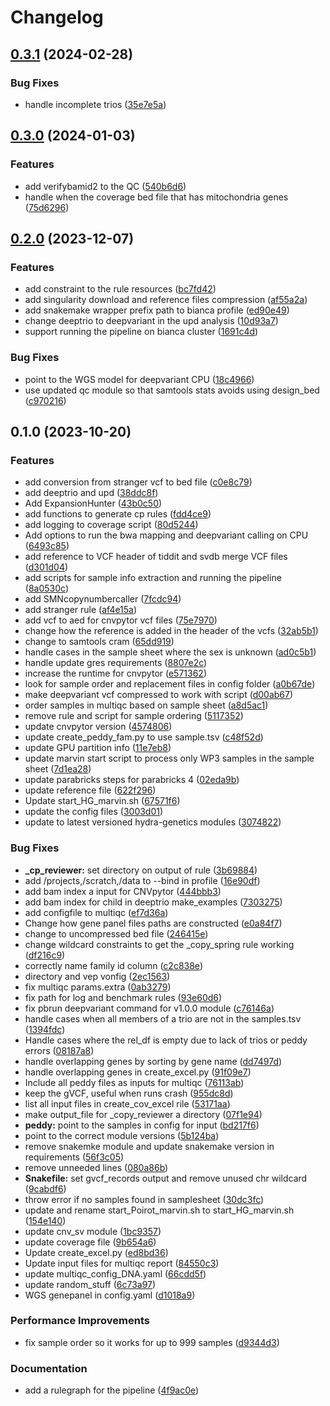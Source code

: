 # Changelog

## [0.3.1](https://www.github.com/clinical-genomics-uppsala/poirot_rd_wgs/compare/v0.3.0...v0.3.1) (2024-02-28)


### Bug Fixes

* handle incomplete trios ([35e7e5a](https://www.github.com/clinical-genomics-uppsala/poirot_rd_wgs/commit/35e7e5a48e27932d3f13f60e2b72ca1da988f87a))

## [0.3.0](https://www.github.com/clinical-genomics-uppsala/poirot_rd_wgs/compare/v0.2.0...v0.3.0) (2024-01-03)


### Features

* add verifybamid2 to the QC ([540b6d6](https://www.github.com/clinical-genomics-uppsala/poirot_rd_wgs/commit/540b6d66d996f0cd6bd3947bfc6c9335e19d09ba))
* handle when the coverage bed file that has mitochondria genes ([75d6296](https://www.github.com/clinical-genomics-uppsala/poirot_rd_wgs/commit/75d62969a51f29debf059933d7259f001d6bfa90))

## [0.2.0](https://www.github.com/clinical-genomics-uppsala/poirot_rd_wgs/compare/v0.1.0...v0.2.0) (2023-12-07)


### Features

* add constraint to the rule resources ([bc7fd42](https://www.github.com/clinical-genomics-uppsala/poirot_rd_wgs/commit/bc7fd42aa83f86cceed0f7cbd957e9a1828e0497))
* add singularity download and reference files compression ([af55a2a](https://www.github.com/clinical-genomics-uppsala/poirot_rd_wgs/commit/af55a2aabc80d9422fa01447868f9a906a224611))
* add snakemake wrapper prefix path to bianca profile ([ed90e49](https://www.github.com/clinical-genomics-uppsala/poirot_rd_wgs/commit/ed90e490be35b853ab0b05f328c761480324fb96))
* change deeptrio to deepvariant in the upd analysis ([10d93a7](https://www.github.com/clinical-genomics-uppsala/poirot_rd_wgs/commit/10d93a7044338e08c59a5bf0a08c51c89d318a6e))
* support running the pipeline on bianca cluster ([1691c4d](https://www.github.com/clinical-genomics-uppsala/poirot_rd_wgs/commit/1691c4d0b12ec2e0bc3c565b0c44950f32ca6c5a))


### Bug Fixes

* point to the WGS model for deepvariant CPU ([18c4966](https://www.github.com/clinical-genomics-uppsala/poirot_rd_wgs/commit/18c4966edba7838c899ed7e4710e992b1804b91c))
* use updated qc module so that samtools stats avoids using design_bed ([c970216](https://www.github.com/clinical-genomics-uppsala/poirot_rd_wgs/commit/c9702168878feaedfaf3e4a1de536380b3505d4a))

## 0.1.0 (2023-10-20)


### Features

* add conversion from stranger vcf to bed file ([c0e8c79](https://www.github.com/clinical-genomics-uppsala/poirot_rd_wgs/commit/c0e8c79661f26d8c4a410b02a85ea2ab5d44d99e))
* add deeptrio and upd ([38ddc8f](https://www.github.com/clinical-genomics-uppsala/poirot_rd_wgs/commit/38ddc8f40202262f206802942ce46570c63032b3))
* Add ExpansionHunter ([43b0c50](https://www.github.com/clinical-genomics-uppsala/poirot_rd_wgs/commit/43b0c509470f0b3489a7ff19e1ddf6dcf12fe93b))
* add functions to generate cp rules ([fdd4ce9](https://www.github.com/clinical-genomics-uppsala/poirot_rd_wgs/commit/fdd4ce9c84da7f35b6ff3ec467867a6291ea4472))
* add logging to coverage script ([80d5244](https://www.github.com/clinical-genomics-uppsala/poirot_rd_wgs/commit/80d5244ad2c27783f670094068e03def6aceefff))
* Add options to run the bwa mapping  and deepvariant calling on CPU ([6493c85](https://www.github.com/clinical-genomics-uppsala/poirot_rd_wgs/commit/6493c850ac175baeffc4f050a66c971e01d833e1))
* add reference to VCF header of tiddit and svdb merge VCF files ([d301d04](https://www.github.com/clinical-genomics-uppsala/poirot_rd_wgs/commit/d301d04d62ddfca29f58e620f438e0bffa3e8a9e))
* add scripts for sample info extraction and running the pipeline ([8a0530c](https://www.github.com/clinical-genomics-uppsala/poirot_rd_wgs/commit/8a0530c563c4b2255b78d755bb655071bc3e8ad8))
* add SMNcopynumbercaller ([7fcdc94](https://www.github.com/clinical-genomics-uppsala/poirot_rd_wgs/commit/7fcdc94997600a1a41347b26fad63bf509f03c1d))
* add stranger rule ([af4e15a](https://www.github.com/clinical-genomics-uppsala/poirot_rd_wgs/commit/af4e15ad7307c0a8be6891dc8b58d5ee3fa18805))
* add vcf to aed for cnvpytor vcf files ([75e7970](https://www.github.com/clinical-genomics-uppsala/poirot_rd_wgs/commit/75e79703e958a37efafcaba79252166ea84a1cc2))
* change how the reference is added in the header of  the vcfs ([32ab5b1](https://www.github.com/clinical-genomics-uppsala/poirot_rd_wgs/commit/32ab5b12605c772ec826094fe80370c429a8cb93))
* change to samtools cram ([65dd919](https://www.github.com/clinical-genomics-uppsala/poirot_rd_wgs/commit/65dd9192acd5e2ddc507cbac03ce32432d84c0b6))
* handle cases in the sample sheet where the sex is unknown ([ad0c5b1](https://www.github.com/clinical-genomics-uppsala/poirot_rd_wgs/commit/ad0c5b1478b17a44748b73d3f432d683736596a9))
* handle update gres requirements ([8807e2c](https://www.github.com/clinical-genomics-uppsala/poirot_rd_wgs/commit/8807e2c407b9000a3c124b012b454b56c0aff86b))
* increase the runtime for cnvpytor ([e571362](https://www.github.com/clinical-genomics-uppsala/poirot_rd_wgs/commit/e57136210ed21e9f6b4d557786d0e86ee0d2405c))
* look for sample order and replacement files in config folder ([a0b67de](https://www.github.com/clinical-genomics-uppsala/poirot_rd_wgs/commit/a0b67ded9a33ae863b99f9b82317ed655cc1410b))
* make deepvariant vcf compressed to work with script ([d00ab67](https://www.github.com/clinical-genomics-uppsala/poirot_rd_wgs/commit/d00ab67bf8e0d3abe19f41e7eb9b8be28bb49b92))
* order samples in multiqc based on sample sheet ([a8d5ac1](https://www.github.com/clinical-genomics-uppsala/poirot_rd_wgs/commit/a8d5ac1c3505b71b7fd917384bb949f80ebe8f83))
* remove rule and script for sample ordering ([5117352](https://www.github.com/clinical-genomics-uppsala/poirot_rd_wgs/commit/5117352d6d308e759ae65ddcd82010113b37a777))
* update cnvpytor version ([4574806](https://www.github.com/clinical-genomics-uppsala/poirot_rd_wgs/commit/4574806e2bbb3fd95522b3311ae7c786a8747156))
* update create_peddy_fam.py to use sample.tsv ([c48f52d](https://www.github.com/clinical-genomics-uppsala/poirot_rd_wgs/commit/c48f52d9b11739b7ddfaa9cf62d4d8236bfafbd8))
* update GPU partition info ([11e7eb8](https://www.github.com/clinical-genomics-uppsala/poirot_rd_wgs/commit/11e7eb8c724e0b841933524b6fd05fc219a0a07e))
* update marvin start script to process only WP3 samples in the sample sheet ([7d1ea28](https://www.github.com/clinical-genomics-uppsala/poirot_rd_wgs/commit/7d1ea28f2368e79120ee13fb22a707cc0a1d0622))
* update parabricks steps for parabricks 4 ([02eda9b](https://www.github.com/clinical-genomics-uppsala/poirot_rd_wgs/commit/02eda9bc246e7056dee9dbe699b3c7b04a894370))
* update reference file ([622f296](https://www.github.com/clinical-genomics-uppsala/poirot_rd_wgs/commit/622f296cdf6b7f86cc7afc8c1944b50862105c0c))
* Update start_HG_marvin.sh ([67571f6](https://www.github.com/clinical-genomics-uppsala/poirot_rd_wgs/commit/67571f61b9f191d2b0fae4a205d71093109ad1d2))
* update the config files ([3003d01](https://www.github.com/clinical-genomics-uppsala/poirot_rd_wgs/commit/3003d017f3e2e2583a7c1765cb5fff8c7c6eff6b))
* update to latest versioned hydra-genetics modules ([3074822](https://www.github.com/clinical-genomics-uppsala/poirot_rd_wgs/commit/30748225a0bcce72898d0fa1bed1d1355c94b71e))


### Bug Fixes

* **_cp_reviewer:** set directory on output of rule ([3b69884](https://www.github.com/clinical-genomics-uppsala/poirot_rd_wgs/commit/3b698849629dc52938897f28fd875c2580f3a153))
* add /projects,/scratch,/data to --bind in profile ([16e90df](https://www.github.com/clinical-genomics-uppsala/poirot_rd_wgs/commit/16e90df8d82d695a24ac4ff0cdf7fe57226e20f4))
* add bam index a input for CNVpytor ([444bbb3](https://www.github.com/clinical-genomics-uppsala/poirot_rd_wgs/commit/444bbb36cce7a254cc26c9b68069694b1abff652))
* add bam index for child in deeptrio make_examples ([7303275](https://www.github.com/clinical-genomics-uppsala/poirot_rd_wgs/commit/730327549c300b4878097fa719f2c1cb5adc7446))
* add configfile to multiqc ([ef7d36a](https://www.github.com/clinical-genomics-uppsala/poirot_rd_wgs/commit/ef7d36afe473a0bf154731fbc759456669a2fb3b))
* Change how gene panel files paths are constructed ([e0a84f7](https://www.github.com/clinical-genomics-uppsala/poirot_rd_wgs/commit/e0a84f7ca7a6611fa3d4335cdc33835499dbf2d5))
* change to uncompressed bed file ([246415e](https://www.github.com/clinical-genomics-uppsala/poirot_rd_wgs/commit/246415e44a7d23ff9a011a617a846c72188202b1))
* change wildcard constraints to get the _copy_spring rule working ([df216c9](https://www.github.com/clinical-genomics-uppsala/poirot_rd_wgs/commit/df216c95fa213d2a972f532481810304b323a4bf))
* correctly name family id column ([c2c838e](https://www.github.com/clinical-genomics-uppsala/poirot_rd_wgs/commit/c2c838ee57e6b546cf87f9b68ec767063a90e824))
* directory and vep vonfig ([2ec1563](https://www.github.com/clinical-genomics-uppsala/poirot_rd_wgs/commit/2ec156343d4150a70fa6863930441a23176ad58b))
* fix multiqc params.extra ([0ab3279](https://www.github.com/clinical-genomics-uppsala/poirot_rd_wgs/commit/0ab3279f8c7d4adc189920fe9647ee2ab331209b))
* fix path for log and benchmark rules ([93e60d6](https://www.github.com/clinical-genomics-uppsala/poirot_rd_wgs/commit/93e60d6d74f82ac342c38f2ad5b61a9f52cdb75c))
* fix pbrun deepvariant command for v1.0.0 module ([c76146a](https://www.github.com/clinical-genomics-uppsala/poirot_rd_wgs/commit/c76146a14c94e10617ceaeb854911c93abf88c33))
* handle cases when all members of a trio are not in the samples.tsv ([1394fdc](https://www.github.com/clinical-genomics-uppsala/poirot_rd_wgs/commit/1394fdc8cdea88271ca44af85a45e5f40e330fb7))
* Handle cases where the rel_df is empty due to lack of trios or peddy errors ([08187a8](https://www.github.com/clinical-genomics-uppsala/poirot_rd_wgs/commit/08187a8abc10cb40d674bf3e224b6d81b587d040))
* handle overlapping genes by sorting by gene name ([dd7497d](https://www.github.com/clinical-genomics-uppsala/poirot_rd_wgs/commit/dd7497dade15334263203f1b763fb2c0014f4ff6))
* handle overlapping genes in create_excel.py ([91f09e7](https://www.github.com/clinical-genomics-uppsala/poirot_rd_wgs/commit/91f09e7cc1d807656f8e32a665723e14305712e8))
* Include all peddy files as inputs for multiqc ([76113ab](https://www.github.com/clinical-genomics-uppsala/poirot_rd_wgs/commit/76113ab082a74b840268f4a9600fb5d37f3e553c))
* keep the gVCF, useful when runs crash ([955dc8d](https://www.github.com/clinical-genomics-uppsala/poirot_rd_wgs/commit/955dc8db4eacb1bf4995a7e34ba63d1496a625d1))
* list all input files in create_cov_excel rile ([53171aa](https://www.github.com/clinical-genomics-uppsala/poirot_rd_wgs/commit/53171aa7512d85eccde14d14614165b5d3039d36))
* make output_file for _copy_reviewer a directory ([07f1e94](https://www.github.com/clinical-genomics-uppsala/poirot_rd_wgs/commit/07f1e94f35b3d5bbb6a41da42c2fcd4f6508501e))
* **peddy:** point to the samples in config for input ([bd217f6](https://www.github.com/clinical-genomics-uppsala/poirot_rd_wgs/commit/bd217f615a691be0e868aae6a4766fa27df2f15e))
* point to the correct module versions ([5b124ba](https://www.github.com/clinical-genomics-uppsala/poirot_rd_wgs/commit/5b124bab06b365a6b6888955a9de565535b0ee61))
* remove snakemke module and update snakemake version in requirements ([56f3c05](https://www.github.com/clinical-genomics-uppsala/poirot_rd_wgs/commit/56f3c054fc210b5b662ffe6650537fc98309de96))
* remove unneeded lines ([080a86b](https://www.github.com/clinical-genomics-uppsala/poirot_rd_wgs/commit/080a86bbcf4479ab94c1f56395325af0a9f048c7))
* **Snakefile:** set gvcf_records output and remove unused chr wildcard ([9cabdf6](https://www.github.com/clinical-genomics-uppsala/poirot_rd_wgs/commit/9cabdf6068b3300df7ba3402bbe5a4b2d7d55e2c))
* throw error if no samples found in samplesheet ([30dc3fc](https://www.github.com/clinical-genomics-uppsala/poirot_rd_wgs/commit/30dc3fcea5294177a5915f7dd0125f30606fa341))
* update and rename start_Poirot_marvin.sh to start_HG_marvin.sh ([154e140](https://www.github.com/clinical-genomics-uppsala/poirot_rd_wgs/commit/154e140457464fc9ceac243e6c86611913928c85))
* update cnv_sv module ([1bc9357](https://www.github.com/clinical-genomics-uppsala/poirot_rd_wgs/commit/1bc9357ff59ffc05b4d7934629acdd19dce853c3))
* update coverage file ([9b654a6](https://www.github.com/clinical-genomics-uppsala/poirot_rd_wgs/commit/9b654a69c856b64c6649ac4747f85ae5a1b7c451))
* Update create_excel.py ([ed8bd36](https://www.github.com/clinical-genomics-uppsala/poirot_rd_wgs/commit/ed8bd361afa3d6e056452bb6b045b234e1e72c46))
* Update input files for multiqc report ([84550c3](https://www.github.com/clinical-genomics-uppsala/poirot_rd_wgs/commit/84550c3e14318bb333f4df6654bab689e29dd356))
* update multiqc_config_DNA.yaml ([66cdd5f](https://www.github.com/clinical-genomics-uppsala/poirot_rd_wgs/commit/66cdd5f176f75bae78b3e313f40bd12ece04d730))
* update random_stuff ([6c73a97](https://www.github.com/clinical-genomics-uppsala/poirot_rd_wgs/commit/6c73a9790b351b744d630b7208b65fc239fcc176))
* WGS genepanel in config.yaml ([d1018a9](https://www.github.com/clinical-genomics-uppsala/poirot_rd_wgs/commit/d1018a9811f52fd7069cd6eed232904dffdf9eaa))


### Performance Improvements

* fix sample order so it works for up to 999 samples ([d9344d3](https://www.github.com/clinical-genomics-uppsala/poirot_rd_wgs/commit/d9344d38bd01c96122cc5409e7f53922d4a5f119))


### Documentation

* add a rulegraph for the pipeline ([4f9ac0e](https://www.github.com/clinical-genomics-uppsala/poirot_rd_wgs/commit/4f9ac0e774ca68f41634f9a3f84146c4eed72425))
